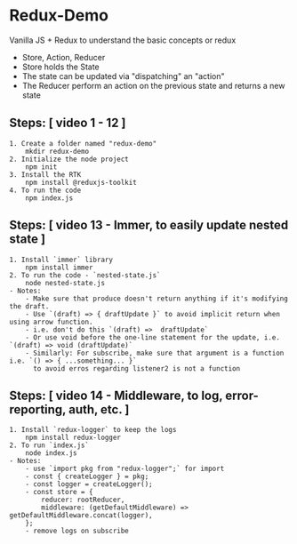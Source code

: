 # Redux-Demo

Vanilla JS + Redux to understand the basic concepts or redux

- Store, Action, Reducer
- Store holds the State
- The state can be updated via "dispatching" an "action"
- The Reducer perform an action on the previous state and returns a new state

## Steps: [ video 1 - 12 ]

    1. Create a folder named "redux-demo"
    	mkdir redux-demo
    2. Initialize the node project
    	npm init
    3. Install the RTK
    	npm install @reduxjs-toolkit
    4. To run the code
    	npm index.js

## Steps: [ video 13 - Immer, to easily update nested state ]

    1. Install `immer` library
        npm install immer
    2. To run the code - `nested-state.js`
        node nested-state.js
    - Notes:
        - Make sure that produce doesn't return anything if it's modifying the draft.
        - Use `(draft) => { draftUpdate }` to avoid implicit return when using arrow function.
        - i.e. don't do this `(draft) =>  draftUpdate`
        - Or use void before the one-line statement for the update, i.e. `(draft) => void (draftUpdate)`
        - Similarly: For subscribe, make sure that argument is a function i.e. `() => { ...something... }`
          to avoid erros regarding listener2 is not a function

## Steps: [ video 14 - Middleware, to log, error-reporting, auth, etc. ]

    1. Install `redux-logger` to keep the logs
        npm install redux-logger
    2. To run `index.js`
        node index.js
    - Notes:
        - use `import pkg from "redux-logger";` for import
        - const { createLogger } = pkg;
        - const logger = createLogger();
        - const store = {
            reducer: rootReducer,
            middleware: (getDefaultMiddleware) => getDefaultMiddleware.concat(logger),
        };
        - remove logs on subscribe

